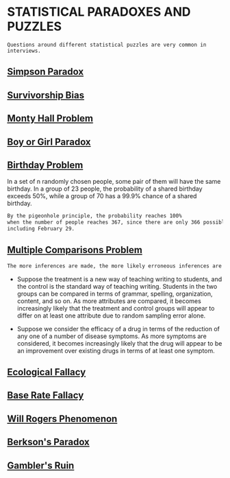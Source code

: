 # STATISTICAL PARADOXES AND PUZZLES

```
Questions around different statistical puzzles are very common in interviews.
```

## [Simpson Paradox](https://en.wikipedia.org/wiki/Simpson%27s_paradox)


## [Survivorship Bias](https://en.wikipedia.org/wiki/Survivorship_bias)

## [Monty Hall Problem](https://en.wikipedia.org/wiki/Monty_Hall_problem)

## [Boy or Girl Paradox](https://en.wikipedia.org/wiki/Boy_or_Girl_paradox)

## [Birthday Problem](https://en.wikipedia.org/wiki/Birthday_problem)


In a set of n randomly chosen people, some pair of them will have the same birthday. 
In a group of 23 people, the probability of a shared birthday exceeds 50%, 
while a group of 70 has a 99.9% chance of a shared birthday.
```html
By the pigeonhole principle, the probability reaches 100% 
when the number of people reaches 367, since there are only 366 possible birthdays, 
including February 29.
```


## [Multiple Comparisons Problem](https://en.wikipedia.org/wiki/Multiple_comparisons_problem)

```html
The more inferences are made, the more likely erroneous inferences are to occur. 
```

 * Suppose the treatment is a new way of teaching writing to students, and the control is the standard way of teaching writing. 
Students in the two groups can be compared in terms of grammar, spelling, organization, content, and so on. As more attributes are compared, 
it becomes increasingly likely that the treatment and control groups will appear to differ on at least one attribute due to random sampling error alone.

* Suppose we consider the efficacy of a drug in terms of the reduction of any one of a number of disease symptoms. As more symptoms are considered, 
it becomes increasingly likely that the drug will appear to be an improvement over existing drugs in terms of at least one symptom.

## [Ecological Fallacy](https://en.wikipedia.org/wiki/Ecological_fallacy)

## [Base Rate Fallacy](https://en.wikipedia.org/wiki/Base_rate_fallacy)

## [Will Rogers Phenomenon](https://en.wikipedia.org/wiki/Will_Rogers_phenomenon)

## [Berkson's Paradox](https://en.wikipedia.org/wiki/Berkson%27s_paradox)

## [Gambler's Ruin](https://en.wikipedia.org/wiki/Gambler%27s_ruin)
